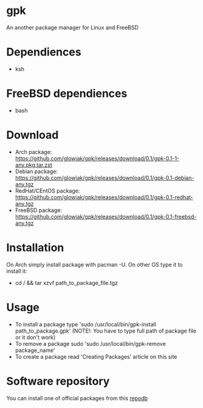 # gpk
An another package manager for Linux and FreeBSD
# Dependiences
  - ksh
# FreeBSD dependiences
  - bash
# Download
  - Arch package: https://github.com/glowiak/gpk/releases/download/0.1/gpk-0.1-1-any.pkg.tar.zst
  - Debian package: https://github.com/glowiak/gpk/releases/download/0.1/gpk-0.1-debian-any.tgz
  - RedHat/CEntOS package: https://github.com/glowiak/gpk/releases/download/0.1/gpk-0.1-redhat-any.tgz
  - FreeBSD package: https://github.com/glowiak/gpk/releases/download/0.1/gpk-0.1-freebsd-any.tgz
# Installation
On Arch simply install package with pacman -U. On other OS type it to install it:
  - cd / && tar xzvf path_to_package_file.tgz
# Usage
  - To install a package type 'sudo /usr/local/bin/gpk-install path_to_package.gpk' (NOTE!: You have to type full path of package file or it don't work)
  - To remove a package sudo 'sudo /usr/local/bin/gpk-remove package_name'
  - To create a package read 'Creating Packages' article on this site

# Software repository
You can install one of official packages from this [repodb](https://github.com/glowiak/gpk/releases/tag/repodb)
